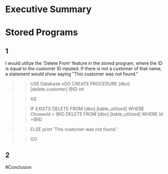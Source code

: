 
# Executive Summary

# Stored Programs

## 1
I would utilize the 'Delete From' feature in the stored program, where the ID is equal to the customer ID inputed.
If there is not a customer of that name, a statement would show saying "This customer was not found."

>>USE Database
>vGO
>>CREATE PROCEDURE [dbo].[delete.customer]
>>@ID int

>>AS

>>IF EXISTS
>>DELETE FROM [dbo].[table_utilized]
>>WHERE ChosenId = @ID
>>DELETE FROM [dbo].[table_utilized]
>>WHERE Id =@ID

>>ELSE
>>print 'This customer was not found.'

>>GO

## 2



#Conclusion

